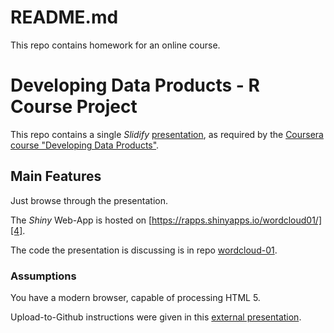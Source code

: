 # README.md

This repo contains homework for an online course.



Developing Data Products - R Course Project
=======================

This repo contains a single *Slidify* [presentation][5], as required by  the [Coursera course "Developing Data Products"][1]. 


Main Features
-------------
Just  browse through the presentation.


The  *Shiny* Web-App is hosted on [https://rapps.shinyapps.io/wordcloud01/][4].


The code the presentation is discussing is in repo [wordcloud-01][3].


### Assumptions

You have a modern browser, capable of processing HTML 5.

Upload-to-Github instructions were given in this [external presentation][2].   

 [1]: http://datasciencespecialization.github.io/ddp/
 [2]: http://rpubs.com/thoughtfulbloke/25103
 [3]: https://github.com/knbknb/wordcloud-01-pitch
 [4]: https://rapps.shinyapps.io/wordcloud01/
 [5]: knbknb.github.io/wordcloud-01-pitch/index.html
